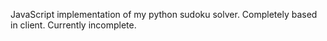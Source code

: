 JavaScript implementation of my python sudoku solver.  Completely based in client.  Currently incomplete.
